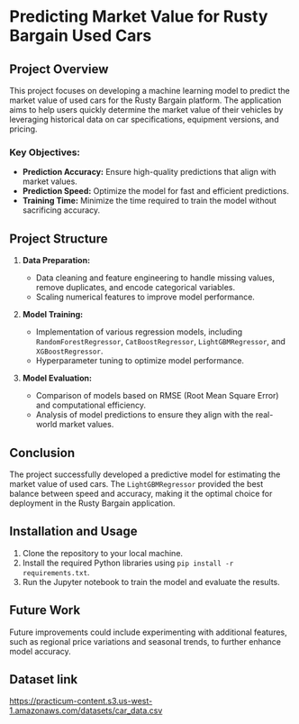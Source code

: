 # Predicting Market Value for Rusty Bargain Used Cars

## Project Overview

This project focuses on developing a machine learning model to predict the market value of used cars for the Rusty Bargain platform. The application aims to help users quickly determine the market value of their vehicles by leveraging historical data on car specifications, equipment versions, and pricing.

### Key Objectives:
- **Prediction Accuracy:** Ensure high-quality predictions that align with market values.
- **Prediction Speed:** Optimize the model for fast and efficient predictions.
- **Training Time:** Minimize the time required to train the model without sacrificing accuracy.

## Project Structure

1. **Data Preparation:**
   - Data cleaning and feature engineering to handle missing values, remove duplicates, and encode categorical variables.
   - Scaling numerical features to improve model performance.

2. **Model Training:**
   - Implementation of various regression models, including `RandomForestRegressor`, `CatBoostRegressor`, `LightGBMRegressor`, and `XGBoostRegressor`.
   - Hyperparameter tuning to optimize model performance.

3. **Model Evaluation:**
   - Comparison of models based on RMSE (Root Mean Square Error) and computational efficiency.
   - Analysis of model predictions to ensure they align with the real-world market values.

## Conclusion

The project successfully developed a predictive model for estimating the market value of used cars. The `LightGBMRegressor` provided the best balance between speed and accuracy, making it the optimal choice for deployment in the Rusty Bargain application.

## Installation and Usage

1. Clone the repository to your local machine.
2. Install the required Python libraries using `pip install -r requirements.txt`.
3. Run the Jupyter notebook to train the model and evaluate the results.

## Future Work

Future improvements could include experimenting with additional features, such as regional price variations and seasonal trends, to further enhance model accuracy.

## Dataset link
https://practicum-content.s3.us-west-1.amazonaws.com/datasets/car_data.csv